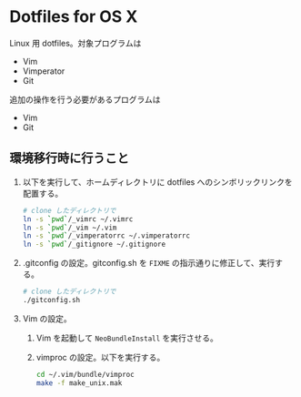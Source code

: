 Dotfiles for OS X
==================
Linux 用 dotfiles。対象プログラムは

* Vim
* Vimperator
* Git

追加の操作を行う必要があるプログラムは

* Vim
* Git

環境移行時に行うこと
--------------------
1. 以下を実行して、ホームディレクトリに dotfiles へのシンボリックリンクを配置する。
    
    ```bash
    # clone したディレクトリで
    ln -s `pwd`/_vimrc ~/.vimrc
    ln -s `pwd`/_vim ~/.vim
    ln -s `pwd`/_vimperatorrc ~/.vimperatorrc
    ln -s `pwd`/_gitignore ~/.gitignore
    ```

2. .gitconfig の設定。gitconfig.sh を `FIXME` の指示通りに修正して、実行する。
    
    ```bash
    # clone したディレクトリで
    ./gitconfig.sh
    ```

3. Vim の設定。

    1. Vim を起動して `NeoBundleInstall` を実行させる。
    2. vimproc の設定。以下を実行する。

        ```bash
        cd ~/.vim/bundle/vimproc
        make -f make_unix.mak
        ```
